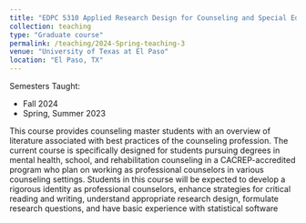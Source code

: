 ```yaml
---
title: "EDPC 5310 Applied Research Design for Counseling and Special Education"
collection: teaching
type: "Graduate course"
permalink: /teaching/2024-Spring-teaching-3
venue: "University of Texas at El Paso"
location: "El Paso, TX"
---
```

  
Semesters Taught: 
- Fall 2024
- Spring, Summer 2023  

This course provides counseling master students with an overview of literature associated with best practices of the counseling profession. The current course is specifically designed for students pursuing degrees in mental health, school, and rehabilitation counseling in a CACREP-accredited program who plan on working as professional counselors in various counseling settings. Students in this course will be expected to develop a rigorous identity as professional counselors, enhance strategies for critical reading and writing, understand appropriate research design, formulate research questions, and have basic experience with statistical software

